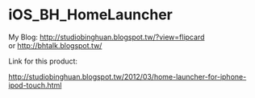iOS_BH_HomeLauncher
===================
<p>
	My Blog: <a href="http://studiobinghuan.blogspot.tw/?view=flipcard">http://studiobinghuan.blogspot.tw/?view=flipcard</a><br>
	or <a href="http://bhtalk.blogspot.tw/">http://bhtalk.blogspot.tw/</a>
	<br>
	<p>Link for this product:</p>
	<a href="http://studiobinghuan.blogspot.tw/2012/03/home-launcher-for-iphone-ipod-touch.html">http://studiobinghuan.blogspot.tw/2012/03/home-launcher-for-iphone-ipod-touch.html</a>
</p>